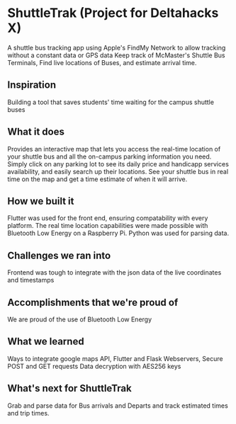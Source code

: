 # ShuttleTrak (Project for Deltahacks X)

A shuttle bus tracking app using Apple's FindMy Network to allow tracking without a constant data or GPS data
Keep track of McMaster's Shuttle Bus Terminals, Find live locations of Buses, and estimate arrival time.

## Inspiration
Building a tool that saves students' time waiting for the campus shuttle buses

## What it does
Provides an interactive map that lets you access the real-time location of your shuttle bus and all the on-campus parking information you need. Simply click on any parking lot to see its daily price and handicapp services availability, and easily search up their locations. See your shuttle bus in real time on the map and get a time estimate of when it will arrive.
## How we built it
Flutter was used for the front end, ensuring compatability with every platform. The real time location capabilities were made possible with Bluetooth Low Energy on a Raspberry Pi. Python was used for parsing data.
## Challenges we ran into

Frontend was tough to integrate with the json data of the live coordinates and timestamps

## Accomplishments that we're proud of
We are proud of the use of Bluetooth Low Energy 

## What we learned

Ways to integrate google maps API,
Flutter and Flask Webservers,
Secure POST and GET requests
Data decryption with AES256 keys

## What's next for ShuttleTrak

Grab and parse data for Bus arrivals and Departs 
and track estimated times and trip times.
